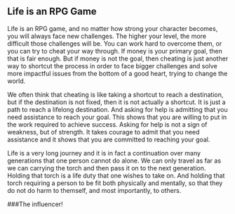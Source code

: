 ## Life is an RPG Game

Life is an RPG game, and no matter how strong your character becomes, you will always face new challenges. The higher your level, the more difficult those challenges will be. You can work hard to overcome them, or you can try to cheat your way through. If money is your primary goal, then that is fair enough. But if money is not the goal, then cheating is just another way to shortcut the process in order to face bigger challenges and solve more impactful issues from the bottom of a good heart, trying to change the world.

We often think that cheating is like taking a shortcut to reach a destination, but if the destination is not fixed, then it is not actually a shortcut. It is just a path to reach a lifelong destination. And asking for help is admitting that you need assistance to reach your goal. This shows that you are willing to put in the work required to achieve success. Asking for help is not a sign of weakness, but of strength. It takes courage to admit that you need assistance and it shows that you are committed to reaching your goal.

Life is a very long journey and it is in fact a continuation over many generations that one person cannot do alone. We can only travel as far as we can carrying the torch and then pass it on to the next generation. Holding that torch is a life duty that one wishes to take on. And holding that torch requiring a person to be fit both physically and mentally, so that they do not do harm to themself, and most importantly, to others.

###The influencer!
